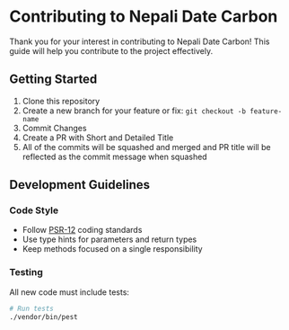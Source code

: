 # Contributing to Nepali Date Carbon

Thank you for your interest in contributing to Nepali Date Carbon! This guide will help you contribute to the project
effectively.

## Getting Started

1. Clone this repository
2. Create a new branch for your feature or fix: `git checkout -b feature-name`
3. Commit Changes
4. Create a PR with Short and Detailed Title
5. All of the commits will be squashed and merged and PR title will be reflected as the commit message when squashed

## Development Guidelines

### Code Style

- Follow [PSR-12](https://www.php-fig.org/psr/psr-12/) coding standards
- Use type hints for parameters and return types
- Keep methods focused on a single responsibility

### Testing

All new code must include tests:

```bash
# Run tests
./vendor/bin/pest
